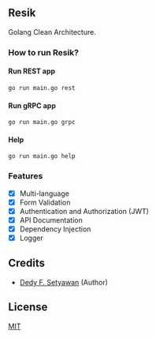 ## Resik

Golang Clean Architecture.

### How to run Resik?
#### Run REST app
```
go run main.go rest
```
#### Run gRPC app
```
go run main.go grpc
```
#### Help
```
go run main.go help
```

### Features
- [x] Multi-language
- [x] Form Validation
- [x] Authentication and Authorization (JWT)
- [x] API Documentation
- [x] Dependency Injection
- [x] Logger

## Credits

- [Dedy F. Setyawan](https://github.com/dedyf5) (Author)

## License

[MIT](https://github.com/dedyf5/resik/blob/master/LICENSE)
